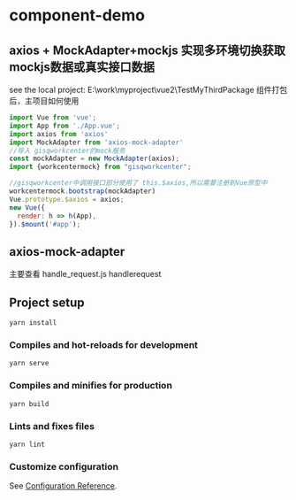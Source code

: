 # component-demo


## axios + MockAdapter+mockjs 实现多环境切换获取mockjs数据或真实接口数据

see the local project: E:\work\myproject\vue2\TestMyThirdPackage
组件打包后，主项目如何使用

```javascript
import Vue from 'vue';
import App from './App.vue';
import axios from 'axios'
import MockAdapter from 'axios-mock-adapter'
//导入 gisqworkcenter的mock服务
const mockAdapter = new MockAdapter(axios);
import {workcentermock} from "gisqworkcenter";

//gisqworkcenter中调用接口部分使用了 this.$axios,所以需要注册到Vue原型中
workcentermock.bootstrap(mockAdapter)
Vue.prototype.$axios = axios;
new Vue({
  render: h => h(App),
}).$mount('#app');

```

## axios-mock-adapter
主要查看  handle_request.js handlerequest



## Project setup
```
yarn install
```

### Compiles and hot-reloads for development
```
yarn serve
```

### Compiles and minifies for production
```
yarn build
```

### Lints and fixes files
```
yarn lint
```

### Customize configuration
See [Configuration Reference](https://cli.vuejs.org/config/).

